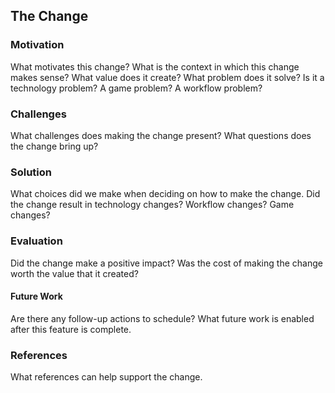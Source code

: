 ## The Change

### Motivation

What motivates this change? What is the context in which this change makes sense? What value does it create? What problem does it solve? Is it a technology problem? A game problem? A workflow problem?

### Challenges

What challenges does making the change present? What questions does the change bring up?

### Solution

What choices did we make when deciding on how to make the change. Did the change result in technology changes? Workflow changes? Game changes?

### Evaluation

Did the change make a positive impact? Was the cost of making the change worth the value that it created?

#### Future Work

Are there any follow-up actions to schedule? What future work is enabled after this feature is complete.

### References

What references can help support the change.
